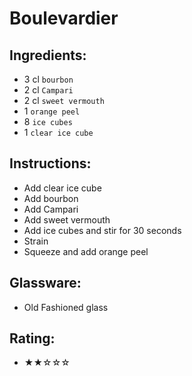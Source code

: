 # Boulevardier

## Ingredients:
- 3 cl `bourbon`
- 2 cl `Campari`
- 2 cl `sweet vermouth`
- 1 `orange peel`
- 8 `ice cubes`
- 1 `clear ice cube`

## Instructions:
- Add clear ice cube
- Add bourbon
- Add Campari
- Add sweet vermouth
- Add ice cubes and stir for 30 seconds
- Strain
- Squeeze and add orange peel

## Glassware:
- Old Fashioned glass

## Rating:
- ★★☆☆☆